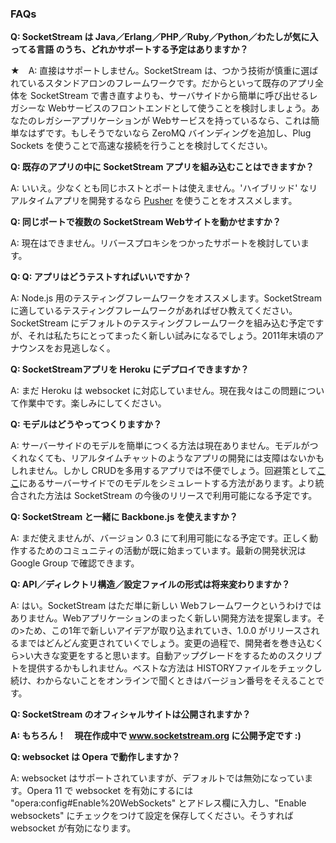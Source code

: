### FAQs

__Q: SocketStream は Java／Erlang／PHP／Ruby／Python／わたしが気に入ってる言語 のうち、どれかサポートする予定はありますか？__

★　A: 直接はサポートしません。SocketStream は、つかう技術が慎重に選ばれているスタンドアロンのフレームワークです。だからといって既存のアプリ全体を SocketStream で書き直すよりも、サーバサイドから簡単に呼び出せるレガシーな Webサービスのフロントエンドとして使うことを検討しましょう。あなたのレガシーアプリケーションが Webサービスを持っているなら、これは簡単なはずです。もしそうでないなら ZeroMQ バインディングを追加し、Plug Sockets を使うことで高速な接続を行うことを検討してください。


__Q: 既存のアプリの中に SocketStream アプリを組み込むことはできますか？__

A: いいえ。少なくとも同じホストとポートは使えません。'ハイブリッド' なリアルタイムアプリを開発するなら [Pusher](http://www.pusher.com) を使うことをオススメします。


__Q: 同じポートで複数の SocketStream Webサイトを動かせますか？__

A: 現在はできません。リバースプロキシをつかったサポートを検討しています。


__Q: Q: アプリはどうテストすればいいですか？__

A: Node.js 用のテスティングフレームワークをオススメします。SocketStream に適しているテスティングフレームワークがあればぜひ教えてください。SocketStream にデフォルトのテスティングフレームワークを組み込む予定ですが、それは私たちにとってまったく新しい試みになるでしょう。2011年末頃のアナウンスをお見逃しなく。


__Q: SocketStreamアプリを Heroku にデプロイできますか？__

A: まだ Heroku は websocket に対応していません。現在我々はこの問題について作業中です。楽しみにしてください。


__Q: モデルはどうやってつくりますか？__

A: サーバーサイドのモデルを簡単につくる方法は現在ありません。モデルがつくれなくても、リアルタイムチャットのようなアプリの開発には支障はないかもしれません。しかし CRUDを多用するアプリでは不便でしょう。回避策として[ここ](https://github.com/paulbjensen/socketstream_dashboard_example/blob/master/app/server/widget.coffee)にあるサーバーサイドでのモデルをシミュレートする方法があります。より統合された方法は SocketStream の今後のリリースで利用可能になる予定です。


__Q: SocketStream と一緒に Backbone.js を使えますか？__

A: まだ使えませんが、バージョン 0.3 にて利用可能になる予定です。正しく動作するためのコミュニティの活動が既に始まっています。最新の開発状況は Google Group で確認できます。


__Q: API／ディレクトリ構造／設定ファイルの形式は将来変わりますか？__

A: はい。SocketStream はただ単に新しい Webフレームワークというわけではありません。Webアプリケーションのまったく新しい開発方法を提案します。その>ため、この1年で新しいアイデアが取り込まれていき、1.0.0 がリリースされるまではどんどん変更されていくでしょう。変更の過程で、開発者を巻き込むくら>い大きな変更をすると思います。自動アップグレードをするためのスクリプトを提供するかもしれません。ベストな方法は HISTORYファイルをチェックし続け、わからないことをオンラインで聞くときはバージョン番号をそえることです。


__Q: SocketStream のオフィシャルサイトは公開されますか？__

__A: もちろん！　現在作成中で www.socketstream.org に公開予定です :)__


__Q: websocket は Opera で動作しますか？__

A: websocket はサポートされていますが、デフォルトでは無効になっています。Opera 11 で websocket を有効にするには "opera:config#Enable%20WebSockets" とアドレス欄に入力し、"Enable websockets" にチェックをつけて設定を保存してください。そうすれば websocket が有効になります。

